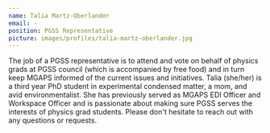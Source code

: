 ```yaml
---
name: Talia Martz-Oberlander
email: -
position: PGSS Representative
picture: images/profiles/talia-martz-oberlander.jpg
---
```


The job of a PGSS representative is to attend and vote on behalf of physics grads at PGSS council (which is accompanied by free food) and in turn keep MGAPS informed of the current issues and initiatives.
Talia (she/her) is a third year PhD student in experimental condensed matter, a mom, and avid environmentalist. She has previously served as MGAPS EDI Officer and Workspace Officer and is passionate about making sure PGSS serves the interests of physics grad students. Please don't hesitate to reach out with any questions or requests.
